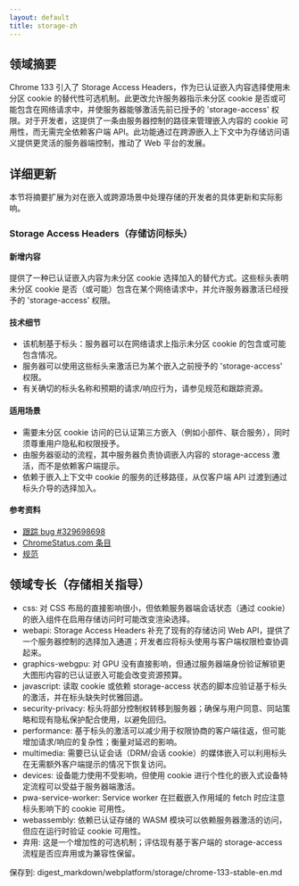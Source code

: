```yaml
---
layout: default
title: storage-zh
---
```


## 领域摘要

Chrome 133 引入了 Storage Access Headers，作为已认证嵌入内容选择使用未分区 cookie 的替代性可选机制。此更改允许服务器指示未分区 cookie 是否或可能包含在网络请求中，并使服务器能够激活先前已授予的 'storage-access' 权限。对于开发者，这提供了一条由服务器控制的路径来管理嵌入内容的 cookie 可用性，而无需完全依赖客户端 API。此功能通过在跨源嵌入上下文中为存储访问语义提供更灵活的服务器端控制，推动了 Web 平台的发展。

## 详细更新

本节将摘要扩展为对在嵌入或跨源场景中处理存储的开发者的具体更新和实际影响。

### Storage Access Headers（存储访问标头）

#### 新增内容
提供了一种已认证嵌入内容为未分区 cookie 选择加入的替代方式。这些标头表明未分区 cookie 是否（或可能）包含在某个网络请求中，并允许服务器激活已经授予的 'storage-access' 权限。

#### 技术细节
- 该机制基于标头：服务器可以在网络请求上指示未分区 cookie 的包含或可能包含情况。
- 服务器可以使用这些标头来激活已为某个嵌入之前授予的 'storage-access' 权限。
- 有关确切的标头名称和预期的请求/响应行为，请参见规范和跟踪资源。

#### 适用场景
- 需要未分区 cookie 访问的已认证第三方嵌入（例如小部件、联合服务），同时须尊重用户隐私和权限授予。
- 由服务器驱动的流程，其中服务器负责协调嵌入内容的 storage-access 激活，而不是依赖客户端提示。
- 依赖于嵌入上下文中 cookie 的服务的迁移路径，从仅客户端 API 过渡到通过标头介导的选择加入。

#### 参考资料
- [跟踪 bug #329698698](https://issues.chromium.org/issues/329698698)
- [ChromeStatus.com 条目](https://chromestatus.com/feature/6146353156849664)
- [规范](https://privacycg.github.io/storage-access-headers)

## 领域专长（存储相关指导）

- css: 对 CSS 布局的直接影响很小，但依赖服务器端会话状态（通过 cookie）的嵌入组件在启用存储访问时可能改变渲染选择。
- webapi: Storage Access Headers 补充了现有的存储访问 Web API，提供了一个服务器控制的选择加入通道；开发者应将标头使用与客户端权限检查协调起来。
- graphics-webgpu: 对 GPU 没有直接影响，但通过服务器端身份验证解锁更大图形内容的已认证嵌入可能会改变资源预算。
- javascript: 读取 cookie 或依赖 storage-access 状态的脚本应验证基于标头的激活，并在标头缺失时优雅回退。
- security-privacy: 标头将部分控制权转移到服务器；确保与用户同意、同站策略和现有隐私保护配合使用，以避免回归。
- performance: 基于标头的激活可以减少用于权限协商的客户端往返，但可能增加请求/响应的复杂性；衡量对延迟的影响。
- multimedia: 需要已认证会话（DRM/会话 cookie）的媒体嵌入可以利用标头在无需额外客户端提示的情况下恢复访问。
- devices: 设备能力使用不受影响，但使用 cookie 进行个性化的嵌入式设备特定流程可以受益于服务器端激活。
- pwa-service-worker: Service worker 在拦截嵌入作用域的 fetch 时应注意标头影响下的 cookie 可用性。
- webassembly: 依赖已认证存储的 WASM 模块可以依赖服务器激活的访问，但应在运行时验证 cookie 可用性。
- 弃用: 这是一个增加性的可选机制；评估现有基于客户端的 storage-access 流程是否应弃用或为兼容性保留。

保存到: digest_markdown/webplatform/storage/chrome-133-stable-en.md
